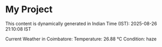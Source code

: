 # My Project

This content is dynamically generated in Indian Time (IST): 2025-08-26 21:10:08 IST


Current Weather in Coimbatore:
Temperature: 26.88 °C
Condition: haze
